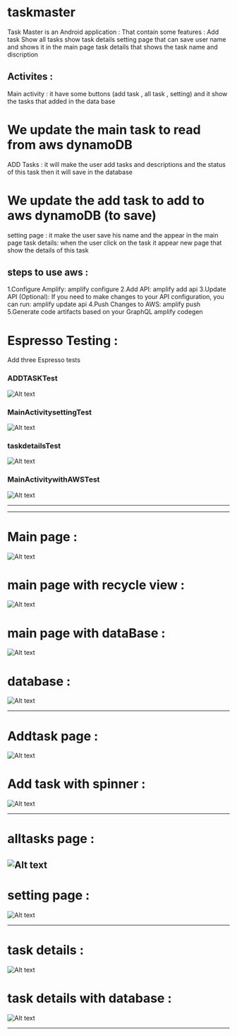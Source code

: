 # taskmaster
Task Master is an Android application : 
That contain some features :
Add task 
Show all tasks 
show task details 
setting page that can save user name and shows it in the main page 
task details that shows the task name and discription 


## Activites :
Main activity :
it have some buttons (add task , all task , setting)
and it  show the tasks that added in the data base
# We update the main  task to read from aws dynamoDB 
ADD Tasks :
it will make the user add tasks and descriptions and the status of this task then it will save in the database
# We update the add task to add to aws dynamoDB (to save)
setting page :
it make the user save his name and the appear in the main page
task details:
when the user click on the task it appear new page that show the details of this task

## steps to use aws :
1.Configure Amplify:
amplify configure
2.Add API:
amplify add api 
3.Update API (Optional):
If you need to make changes to your API configuration, you can run:
amplify update api
4.Push Changes to AWS:
amplify push
5.Generate code artifacts based on your GraphQL
amplify codegen

# Espresso Testing :
Add three Espresso tests 
### ADDTASKTest
![Alt text](screenshots/TEST.PNG)
### MainActivitysettingTest
![Alt text](screenshots/TSET.PNG)
### taskdetailsTest
![Alt text](screenshots/TSET3.PNG)
### MainActivitywithAWSTest
![Alt text](screenshots/MainwithAWS.PNG)



-------------------------------------------------------------------
-------------------------------------------------------------------


# Main page :
![Alt text](screenshots/mainpage1.PNG)


 # main page with recycle view :
![Alt text](screenshots/mainwithrecycleviewedit.PNG)





# main page with dataBase :
![Alt text](screenshots/newMain.PNG)

# database :
![Alt text](screenshots/database.PNG)

-----------------------------------------------------------------
# Addtask page :

![Alt text](screenshots/addTask.PNG)

 # Add task with spinner :
![Alt text](screenshots/addwithspinner.PNG)

-------------------------------------------------------------------
# alltasks page :
![Alt text](screenshots/alltasks.PNG)
-------------------------------------------------------------------
# setting page :
![Alt text](screenshots/setting1.PNG)

------------------------------------------------------------------
# task details :
![Alt text](screenshots/taskdetails1.PNG)

# task details with database :
![Alt text](screenshots/detailsnew.PNG)


----------------------------------------------



